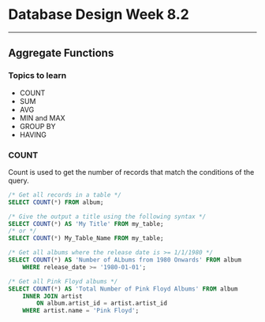 # Database Design Week 8.2

***

## Aggregate Functions

### Topics to learn

- COUNT
- SUM
- AVG
- MIN and MAX
- GROUP BY
- HAVING


### COUNT

Count is used to get the number of records that match the conditions of the query.

```sql
/* Get all records in a table */
SELECT COUNT(*) FROM album;
```

```sql
/* Give the output a title using the following syntax */
SELECT COUNT(*) AS 'My Title' FROM my_table;
/* or */
SELECT COUNT(*) My_Table_Name FROM my_table;
```

```sql
/* Get all albums where the release date is >= 1/1/1980 */
SELECT COUNT(*) AS 'Number of ALbums from 1980 Onwards' FROM album
    WHERE release_date >= '1980-01-01';
```

```sql
/* Get all Pink Floyd albums */
SELECT COUNT(*) AS 'Total Number of Pink Floyd Albums' FROM album
    INNER JOIN artist
        ON album.artist_id = artist.artist_id
    WHERE artist.name = 'Pink Floyd';
```
